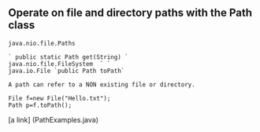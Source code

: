 ## Operate on file and directory paths with the Path class
    java.nio.file.Paths
    
    ` public static Path get(String) `
    java.nio.file.FileSystem  ` `
    java.io.File `public Path toPath`
    
    A path can refer to a NON existing file or directory.
    
    File f=new File("Hello.txt");
    Path p=f.toPath();
    
[a link] (PathExamples.java)
    

